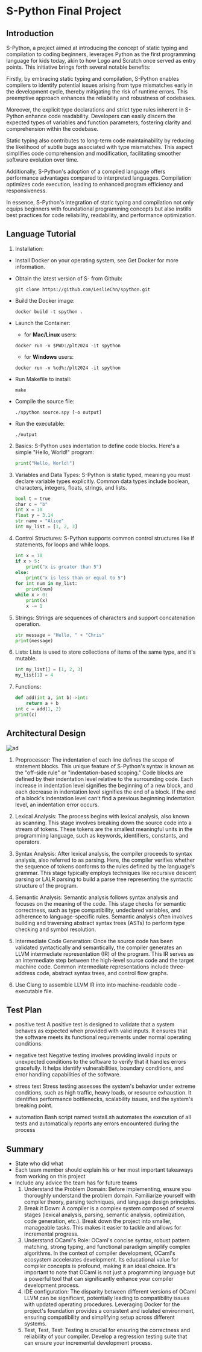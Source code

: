 # S-Python Final Project
## Introduction
S-Python, a project aimed at introducing the concept of static typing and compilation to coding beginners, leverages Python as the first programming language for kids today, akin to how Logo and Scratch once served as entry points. This initiative brings forth several notable benefits:

Firstly, by embracing static typing and compilation, S-Python enables compilers to identify potential issues arising from type mismatches early in the development cycle, thereby mitigating the risk of runtime errors. This preemptive approach enhances the reliability and robustness of codebases.

Moreover, the explicit type declarations and strict type rules inherent in S-Python enhance code readability. Developers can easily discern the expected types of variables and function parameters, fostering clarity and comprehension within the codebase.

Static typing also contributes to long-term code maintainability by reducing the likelihood of subtle bugs associated with type mismatches. This aspect simplifies code comprehension and modification, facilitating smoother software evolution over time.

Additionally, S-Python's adoption of a compiled language offers performance advantages compared to interpreted languages. Compilation optimizes code execution, leading to enhanced program efficiency and responsiveness.

In essence, S-Python's integration of static typing and compilation not only equips beginners with foundational programming concepts but also instills best practices for code reliability, readability, and performance optimization.

## Language Tutorial
1. Installation: 
* Install Docker on your operating system, see Get Docker for more information. 

* Obtain the latest version of S-  from Github:
    ```console
    git clone https://github.com/LeslieChn/spython.git
    ```
* Build the Docker image: 
    ```console
    docker build -t spython .
    ```
* Launch the Container:
    * for **Mac/Linux** users:
    ```console
    docker run -v $PWD:/plt2024 -it spython
    ```
    * for **Windows** users:
    ```console
    docker run -v %cd%:/plt2024 -it spython
    ```
* Run Makefile to install: 
    ```console
    make
    ```
* Compile the source file: 
    ```console
    ./spython source.spy [-o output]
    ```
* Run the executable: 
    ```console
    ./output
    ```
2. Basics:
S-Python uses indentation to define code blocks. Here's a simple "Hello, World!" program:
    ```py
    print("Hello, World!")
    ```
3. Variables and Data Types:
S-Python is static typed, meaning you must declare variable types explicitly. Common data types include boolean, characters, integers, floats, strings, and lists.
    ```py
    bool t = true
    char c = "b"
    int x = 10
    float y = 3.14
    str name = "Alice"
    int my_list = [1, 2, 3]
    ```
4. Control Structures:
S-Python supports common control structures like if statements, for loops and while loops.
    ```py
    int x = 10
    if x > 5:
        print("x is greater than 5")
    else:
        print("x is less than or equal to 5")
    for int num in my_list:
        print(num)
    while x > 0:
        print(x)
        x -= 1
    ```
5. Strings:
Strings are sequences of characters and support concatenation operation.
    ```py
    str message = "Hello, " + "Chris"
    print(message)
    ```
6. Lists:
Lists is used to store collections of items of the same type, and it's mutable.
    ```py
    int my_list[] = [1, 2, 3]
    my_list[1] = 4
    ```
7. Functions:
    ```py
    def add(int a, int b)->int:
        return a + b
    int c = add(1, 2)
    print(c)
    ```
## Architectural Design

![ad](img/ad.png)

1. Proprocessor:
The indentation of each line defines the scope of statement blocks. This unique feature of S-Python's syntax is known as the "off-side rule" or "indentation-based scoping." Code blocks are defined by their indentation level relative to the surrounding code. Each increase in indentation level signifies the beginning of a new block, and each decrease in indentation level signifies the end of a block. If the end of a block's indentation level can't find a previous beginning indentation level, an indentation error occurs. 

2. Lexical Analysis:
The process begins with lexical analysis, also known as scanning. This stage involves breaking down the source code into a stream of tokens. These tokens are the smallest meaningful units in the programming language, such as keywords, identifiers, constants, and operators.

3. Syntax Analysis:
After lexical analysis, the compiler proceeds to syntax analysis, also referred to as parsing. Here, the compiler verifies whether the sequence of tokens conforms to the rules defined by the language's grammar. This stage typically employs techniques like recursive descent parsing or LALR parsing to build a parse tree representing the syntactic structure of the program.

4. Semantic Analysis:
Semantic analysis follows syntax analysis and focuses on the meaning of the code. This stage checks for semantic correctness, such as type compatibility, undeclared variables, and adherence to language-specific rules. Semantic analysis often involves building and traversing abstract syntax trees (ASTs) to perform type checking and symbol resolution.

5. Intermediate Code Generation:
Once the source code has been validated syntactically and semantically, the compiler generates an LLVM intermediate representation (IR) of the program. This IR serves as an intermediate step between the high-level source code and the target machine code. Common intermediate representations include three-address code, abstract syntax trees, and control flow graphs.

7. Use Clang to assemble LLVM IR into into machine-readable code - executable file.


## Test Plan
* positive test
A positive test is designed to validate that a system behaves as expected when provided with valid inputs. It ensures that the software meets its functional requirements under normal operating conditions.

* negative test
Negative testing involves providing invalid inputs or unexpected conditions to the software to verify that it handles errors gracefully. It helps identify vulnerabilities, boundary conditions, and error handling capabilities of the software.

* stress test
Stress testing assesses the system's behavior under extreme conditions, such as high traffic, heavy loads, or resource exhaustion. It identifies performance bottlenecks, scalability issues, and the system's breaking point.

* automation
Bash script named testall.sh automates the execution of all tests and automatically reports any errors encountered during the process

## Summary
* State who did what
* Each team member should explain his or her most important takeaways from working on this project
* Include any advice the team has for future teams
    1. Understand the Problem Domain: Before implementing, ensure you thoroughly understand the problem domain. Familiarize yourself with compiler theory, parsing techniques, and language design principles.
    2. Break it Down: A compiler is a complex system composed of several stages (lexical analysis, parsing, semantic analysis, optimization, code generation, etc.). Break down the project into smaller, manageable tasks. This makes it easier to tackle and allows for incremental progress.
    3. Understand OCaml's Role: OCaml's concise syntax, robust pattern matching, strong typing, and functional paradigm simplify complex algorithms. In the context of compiler development, OCaml's ecosystem accelerates development. Its educational value for compiler concepts is profound, making it an ideal choice. It's important to note that OCaml is not just a programming language but a powerful tool that can significantly enhance your compiler development process.
    4. IDE configuration: The disparity between different versions of OCaml LLVM can be significant, potentially leading to compatibility issues with updated operating procedures. Leveraging Docker for the project's foundation provides a consistent and isolated environment, ensuring compatibility and simplifying setup across different systems.
    5. Test, Test, Test: Testing is crucial for ensuring the correctness and reliability of your compiler. Develop a regression testing suite that can ensure your incremental development process.
